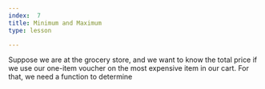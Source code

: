 ```yaml
---
index:  7
title: Minimum and Maximum
type: lesson

---
```


Suppose we are at the grocery store, and we want to know the total price if we use our one-item voucher on the most expensive item in our cart. For that, we need a function to determine 



<!--stackedit_data:
eyJoaXN0b3J5IjpbLTk4NTc1MDcwNV19
-->